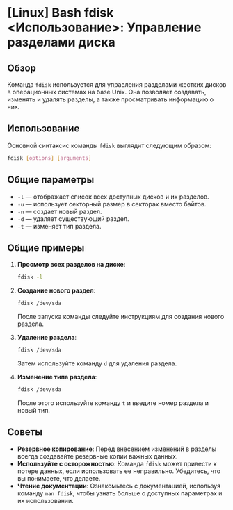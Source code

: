 # [Linux] Bash fdisk <Использование>: Управление разделами диска

## Обзор
Команда `fdisk` используется для управления разделами жестких дисков в операционных системах на базе Unix. Она позволяет создавать, изменять и удалять разделы, а также просматривать информацию о них.

## Использование
Основной синтаксис команды `fdisk` выглядит следующим образом:

```bash
fdisk [options] [arguments]
```

## Общие параметры
- `-l` — отображает список всех доступных дисков и их разделов.
- `-u` — использует секторный размер в секторах вместо байтов.
- `-n` — создает новый раздел.
- `-d` — удаляет существующий раздел.
- `-t` — изменяет тип раздела.

## Общие примеры

1. **Просмотр всех разделов на диске**:
   ```bash
   fdisk -l
   ```

2. **Создание нового раздел**:
   ```bash
   fdisk /dev/sda
   ```
   После запуска команды следуйте инструкциям для создания нового раздела.

3. **Удаление раздела**:
   ```bash
   fdisk /dev/sda
   ```
   Затем используйте команду `d` для удаления раздела.

4. **Изменение типа раздела**:
   ```bash
   fdisk /dev/sda
   ```
   После этого используйте команду `t` и введите номер раздела и новый тип.

## Советы
- **Резервное копирование**: Перед внесением изменений в разделы всегда создавайте резервные копии важных данных.
- **Используйте с осторожностью**: Команда `fdisk` может привести к потере данных, если использовать ее неправильно. Убедитесь, что вы понимаете, что делаете.
- **Чтение документации**: Ознакомьтесь с документацией, используя команду `man fdisk`, чтобы узнать больше о доступных параметрах и их использовании.
